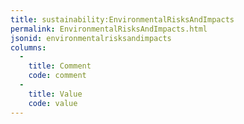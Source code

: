```yaml
---
title: sustainability:EnvironmentalRisksAndImpacts
permalink: EnvironmentalRisksAndImpacts.html
jsonid: environmentalrisksandimpacts
columns:
  - 
    title: Comment
    code: comment
  - 
    title: Value
    code: value
---
```

